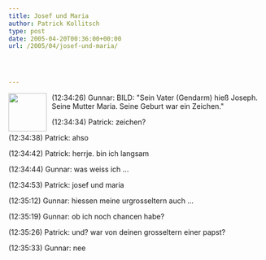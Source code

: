```yaml
---
title: Josef und Maria
author: Patrick Kollitsch
type: post
date: 2005-04-20T00:36:00+00:00
url: /2005/04/josef-und-maria/




---
```

<img src="/images/105.jpg" style="height:75px;width:75px;float:left;margin-right:10px;" />(12:34:26) Gunnar: BILD: "Sein Vater (Gendarm) hieß Joseph. Seine Mutter Maria. Seine Geburt war ein Zeichen."
  
(12:34:34) Patrick: zeichen?
  
(12:34:38) Patrick: ahso
  
(12:34:42) Patrick: herrje. bin ich langsam
  
(12:34:44) Gunnar: was weiss ich ...
  
(12:34:53) Patrick: josef und maria
  
(12:35:12) Gunnar: hiessen meine urgrosseltern auch ...
  
(12:35:19) Gunnar: ob ich noch chancen habe?
  
(12:35:26) Patrick: und? war von deinen grosseltern einer papst?
  
(12:35:33) Gunnar: nee
